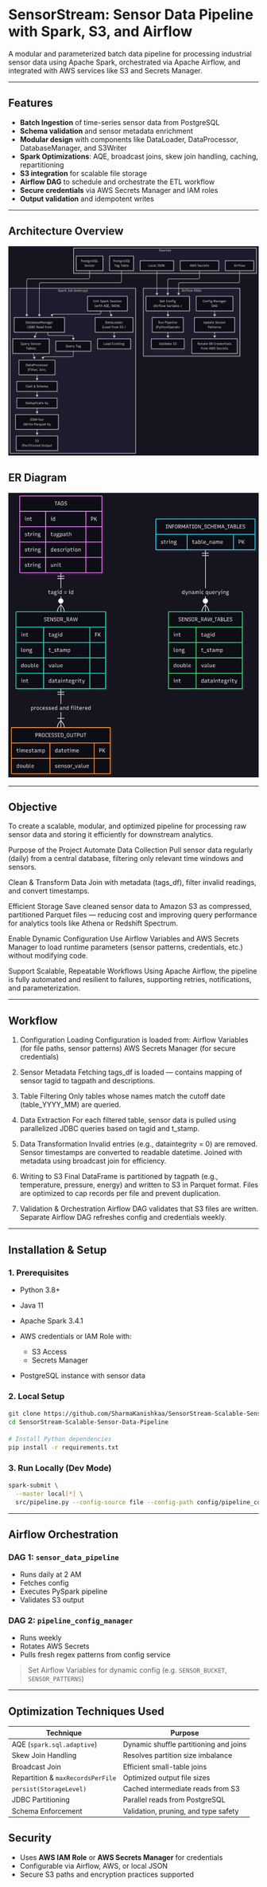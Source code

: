 # SensorStream: Sensor Data Pipeline with Spark, S3, and Airflow

A modular and parameterized batch data pipeline for processing industrial sensor data using Apache Spark, orchestrated via Apache Airflow, and integrated with AWS services like S3 and Secrets Manager.

---

## Features

- **Batch Ingestion** of time-series sensor data from PostgreSQL
- **Schema validation** and sensor metadata enrichment
- **Modular design** with components like DataLoader, DataProcessor, DatabaseManager, and S3Writer
- **Spark Optimizations**: AQE, broadcast joins, skew join handling, caching, repartitioning
- **S3 integration** for scalable file storage
- **Airflow DAG** to schedule and orchestrate the ETL workflow
- **Secure credentials** via AWS Secrets Manager and IAM roles
- **Output validation** and idempotent writes

---

## Architecture Overview
![Mermaid Chart](https://github.com/SharmaKanishkaa/SensorStream-Scalable-Sensor-Data-Pipeline/blob/main/Architecture.png)


## ER Diagram
![Mermaid Chart](https://github.com/SharmaKanishkaa/SensorStream-Scalable-Sensor-Data-Pipeline/blob/main/er%20diagram.png)

---

## Objective 

To create a scalable, modular, and optimized pipeline for processing raw sensor data and storing it efficiently for downstream analytics.

Purpose of the Project
Automate Data Collection
Pull sensor data regularly (daily) from a central database, filtering only relevant time windows and sensors.

Clean & Transform Data
Join with metadata (tags_df), filter invalid readings, and convert timestamps.

Efficient Storage
Save cleaned sensor data to Amazon S3 as compressed, partitioned Parquet files — reducing cost and improving query performance for analytics tools like Athena or Redshift Spectrum.

Enable Dynamic Configuration
Use Airflow Variables and AWS Secrets Manager to load runtime parameters (sensor patterns, credentials, etc.) without modifying code.

Support Scalable, Repeatable Workflows
Using Apache Airflow, the pipeline is fully automated and resilient to failures, supporting retries, notifications, and parameterization.

---

## Workflow
1. Configuration Loading
Configuration is loaded from:
Airflow Variables (for file paths, sensor patterns)
AWS Secrets Manager (for secure credentials)

2. Sensor Metadata Fetching
tags_df is loaded — contains mapping of sensor tagid to tagpath and descriptions.

3. Table Filtering
Only tables whose names match the cutoff date (table_YYYY_MM) are queried.

4. Data Extraction
For each filtered table, sensor data is pulled using parallelized JDBC queries based on tagid and t_stamp.

5. Data Transformation
Invalid entries (e.g., dataintegrity = 0) are removed.
Sensor timestamps are converted to readable datetime.
Joined with metadata using broadcast join for efficiency.

6. Writing to S3
Final DataFrame is partitioned by tagpath (e.g., temperature, pressure, energy) and written to S3 in Parquet format.
Files are optimized to cap records per file and prevent duplication.

7. Validation & Orchestration
Airflow DAG validates that S3 files are written.
Separate Airflow DAG refreshes config and credentials weekly.


---
## Installation & Setup

### 1. Prerequisites

* Python 3.8+
* Java 11
* Apache Spark 3.4.1
* AWS credentials or IAM Role with:

  * S3 Access
  * Secrets Manager
* PostgreSQL instance with sensor data

### 2. Local Setup

```bash
git clone https://github.com/SharmaKanishkaa/SensorStream-Scalable-Sensor-Data-Pipeline-.git
cd SensorStream-Scalable-Sensor-Data-Pipeline

# Install Python dependencies
pip install -r requirements.txt
```

### 3. Run Locally (Dev Mode)

```bash
spark-submit \
  --master local[*] \
  src/pipeline.py --config-source file --config-path config/pipeline_config.json
```

---

## Airflow Orchestration

### DAG 1: `sensor_data_pipeline`

* Runs daily at 2 AM
* Fetches config
* Executes PySpark pipeline
* Validates S3 output

### DAG 2: `pipeline_config_manager`

* Runs weekly
* Rotates AWS Secrets
* Pulls fresh regex patterns from config service

> Set Airflow Variables for dynamic config (e.g. `SENSOR_BUCKET`, `SENSOR_PATTERNS`)

---

## Optimization Techniques Used

| Technique                         | Purpose                                |
| --------------------------------- | -------------------------------------- |
| AQE (`spark.sql.adaptive`)        | Dynamic shuffle partitioning and joins |
| Skew Join Handling                | Resolves partition size imbalance      |
| Broadcast Join                    | Efficient small-table joins            |
| Repartition & `maxRecordsPerFile` | Optimized output file sizes            |
| `persist(StorageLevel)`           | Cached intermediate reads from S3      |
| JDBC Partitioning                 | Parallel reads from PostgreSQL         |
| Schema Enforcement                | Validation, pruning, and type safety   |

##  Security

* Uses **AWS IAM Role** or **AWS Secrets Manager** for credentials
* Configurable via Airflow, AWS, or local JSON
* Secure S3 paths and encryption practices supported
